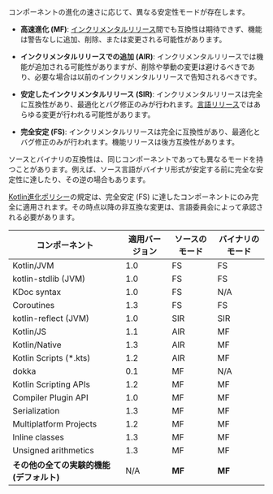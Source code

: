 [//]: # (title: Kotlinコンポーネントの安定性（1.4以前）)

<no-index/>

コンポーネントの進化の速さに応じて、異なる安定性モードが存在します。

<a name="moving-fast"/>

*   **高速進化 (MF)**: [インクリメンタルリリース](kotlin-evolution-principles.md#language-and-tooling-releases)間でも互換性は期待できず、機能は警告なしに追加、削除、または変更される可能性があります。

*   **インクリメンタルリリースでの追加 (AIR)**: インクリメンタルリリースでは機能が追加される可能性がありますが、削除や挙動の変更は避けるべきであり、必要な場合は以前のインクリメンタルリリースで告知されるべきです。

*   **安定したインクリメンタルリリース (SIR)**: インクリメンタルリリースは完全に互換性があり、最適化とバグ修正のみが行われます。[言語リリース](kotlin-evolution-principles.md#language-and-tooling-releases)ではあらゆる変更が行われる可能性があります。

<a name="fully-stable"/>

*   **完全安定 (FS)**: インクリメンタルリリースは完全に互換性があり、最適化とバグ修正のみが行われます。機能リリースは後方互換性があります。

ソースとバイナリの互換性は、同じコンポーネントであっても異なるモードを持つことがあります。例えば、ソース言語がバイナリ形式が安定する前に完全な安定性に達したり、その逆の場合もあります。

[Kotlin進化ポリシー](kotlin-evolution-principles.md)の規定は、完全安定 (FS) に達したコンポーネントにのみ完全に適用されます。その時点以降の非互換な変更は、言語委員会によって承認される必要があります。

|**コンポーネント**|**適用バージョン**|**ソースのモード**|**バイナリのモード**|
| --- | --- | --- | --- |
Kotlin/JVM|1.0|FS|FS|
kotlin-stdlib (JVM)|1.0|FS|FS
KDoc syntax|1.0|FS|N/A
Coroutines|1.3|FS|FS
kotlin-reflect (JVM)|1.0|SIR|SIR
Kotlin/JS|1.1|AIR|MF
Kotlin/Native|1.3|AIR|MF
Kotlin Scripts (*.kts)|1.2|AIR|MF
dokka|0.1|MF|N/A
Kotlin Scripting APIs|1.2|MF|MF
Compiler Plugin API|1.0|MF|MF
Serialization|1.3|MF|MF
Multiplatform Projects|1.2|MF|MF
Inline classes|1.3|MF|MF
Unsigned arithmetics|1.3|MF|MF
**その他の全ての実験的機能 (デフォルト)**|N/A|**MF**|**MF**